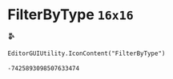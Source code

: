# FilterByType `16x16`
<img src="/img/FilterByType.png" width=16 height=16>

``` CSharp
EditorGUIUtility.IconContent("FilterByType")
```
```
-7425893098507633474
```
